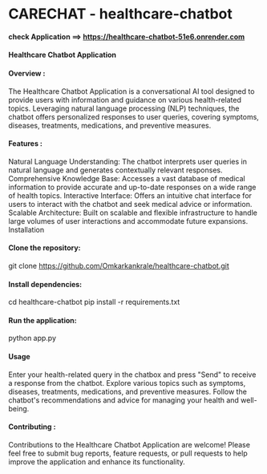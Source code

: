 #  CARECHAT - healthcare-chatbot
#### check Application ==>  https://healthcare-chatbot-51e6.onrender.com
#### Healthcare Chatbot Application
#### Overview : 
The Healthcare Chatbot Application is a conversational AI tool designed to provide users with information and guidance on various health-related topics. Leveraging natural language processing (NLP) techniques, the chatbot offers personalized responses to user queries, covering symptoms, diseases, treatments, medications, and preventive measures.

#### Features :
Natural Language Understanding: The chatbot interprets user queries in natural language and generates contextually relevant responses.
Comprehensive Knowledge Base: Accesses a vast database of medical information to provide accurate and up-to-date responses on a wide range of health topics.
Interactive Interface: Offers an intuitive chat interface for users to interact with the chatbot and seek medical advice or information.
Scalable Architecture: Built on scalable and flexible infrastructure to handle large volumes of user interactions and accommodate future expansions.
Installation

#### Clone the repository:
git clone https://github.com/Omkarkankrale/healthcare-chatbot.git

#### Install dependencies:
cd healthcare-chatbot
pip install -r requirements.txt


#### Run the application:
python app.py

#### Usage
Enter your health-related query in the chatbox and press "Send" to receive a response from the chatbot.
Explore various topics such as symptoms, diseases, treatments, medications, and preventive measures.
Follow the chatbot's recommendations and advice for managing your health and well-being.

#### Contributing :
Contributions to the Healthcare Chatbot Application are welcome! Please feel free to submit bug reports, feature requests, or pull requests to help improve the application and enhance its functionality.

